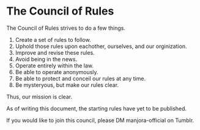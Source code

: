 # The Council of Rules

The Council of Rules strives to do a few things.

1. Create a set of rules to follow.
2. Uphold those rules upon eachother, ourselves, and our orginization.
3. Improve and revise these rules.
4. Avoid being in the news.
5. Operate entirely within the law.
6. Be able to operate anonymously.
7. Be able to protect and conceil our rules at any time.
8. Be mysteryous, but make our rules clear.

Thus, our mission is clear.

As of writing this document, the starting rules have yet to be published.

If you would like to join this council, please DM manjora-official on Tumblr.

